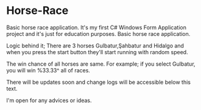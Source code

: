 # Horse-Race
Basic horse race application. 
It's my first C# Windows Form Application project and it's just for education purposes. Basic horse race application. 

Logic behind it;
There are 3 horses Gulbatur,Şahbatur and Hidalgo and when you press the start button they'll start running with random speed.

The win chance of all horses are same. For example; if you select Gulbatur, you will win %33.33^ all of races. 

There will be updates soon and change logs will be accessible below this text.

I'm open for any advices or ideas.
